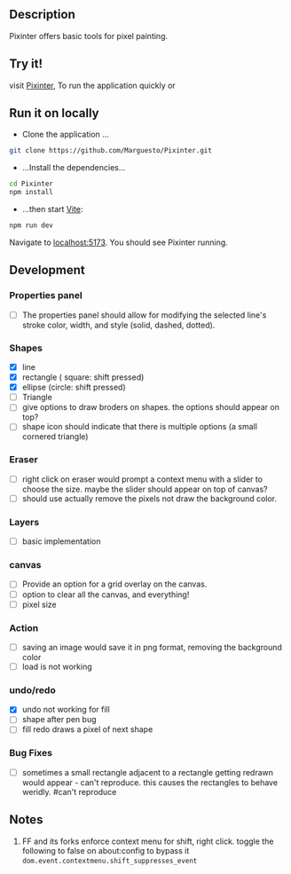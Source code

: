 ## Description
Pixinter offers basic tools for pixel painting.

## Try it!
visit [Pixinter](https://pixinter.vercel.app/), To run the application quickly or

## Run it on locally

- Clone the application ... 
```bash
git clone https://github.com/Marguesto/Pixinter.git
```
- ...Install the dependencies...

```bash
cd Pixinter
npm install
```
- ...then start [Vite](https://vite.dev/):

```bash
npm run dev
```
Navigate to [localhost:5173](http://localhost:5173). You should see Pixinter running. 

## Development
### Properties panel
- [ ] The properties panel should allow for modifying the selected line's stroke color, width, and style (solid, dashed, dotted).
### Shapes
- [x] line
- [x] rectangle ( square: shift pressed)
- [x] ellipse (circle: shift pressed)
- [ ] Triangle
- [ ] give options to draw broders on shapes. the options should appear on top?
- [ ] shape icon should indicate that there is multiple options (a small cornered triangle)
### Eraser
- [ ] right click on eraser would prompt a context menu with a slider to choose the size. maybe the slider should appear on top of canvas?
- [ ] should use actually remove the pixels not draw the background color.
### Layers
- [ ] basic implementation
### canvas
- [ ] Provide an option for a grid overlay on the canvas.
- [ ] option to clear all the canvas, and everything!
- [ ] pixel size
### Action
- [ ] saving an image would save it in png format, removing the background color 
- [ ] load is not working
### undo/redo
- [x] undo not working for fill
- [ ] shape after pen bug
- [ ] fill redo draws a pixel of next shape
### Bug Fixes
- [ ] sometimes a small rectangle adjacent to a rectangle getting redrawn would appear - can't reproduce. this causes the rectangles to behave weridly. #can't reproduce


## Notes 
1. FF and its forks enforce context menu for shift, right click.  toggle the following to false on about:config to bypass it 
`dom.event.contextmenu.shift_suppresses_event`
